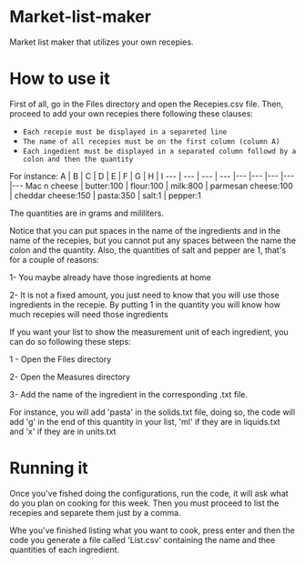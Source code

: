 # Market-list-maker

Market list maker that utilizes your own recepies.


# How to use it

First of all, go in the Files directory and open the Recepies.csv file. Then, proceed to add your own recepies there following these clauses:
- `Each recepie must be displayed in a separeted line`<br>
- `The name of all recepies must be on the first column (column A)`<br>
- `Each ingedient must be displayed in a separated column followd by a colon and then the quantity`<br>

For instance:
A | B | C | D | E | F | G | H | I
--- | --- | --- | --- |--- |--- |--- |--- |---
Mac n cheese | butter:100 | flour:100 | milk:800 | parmesan cheese:100 | cheddar cheese:150 | pasta:350 | salt:1 | pepper:1

The quantities are in grams and mililiters.

Notice that you can put spaces in the name of the ingredients and in the name of the recepies, but you cannot put any spaces between the name the colon and the quantity. Also, the quantities of salt and pepper are 1, that's for a couple of reasons:

1- You maybe already have those ingredients at home

2- It is not a fixed amount, you just need to know that you will use those ingredients in the recepie. By putting 1 in the quantity you will know how much recepies will need those ingredients


If you want your list to show the measurement unit of each ingredient, you can do so following these steps:

1 - Open the Files directory

2- Open the Measures directory

3- Add the name of the ingredient in the corresponding .txt file.

  For instance, you will add 'pasta' in the solids.txt file, doing so, the code will add 'g' in the end of this quantity in your list, 'ml' if they are in liquids.txt and 'x' if they are in units.txt


# Running it

Once you've fished doing the configurations, run the code, it will ask what do you plan on cooking for this week. Then you must proceed to list the recepies and separete them just by a comma.

Whe you've finished listing what you want to cook, press enter and then the code you generate a file called 'List.csv' containing the name and thee quantities of each ingredient.
